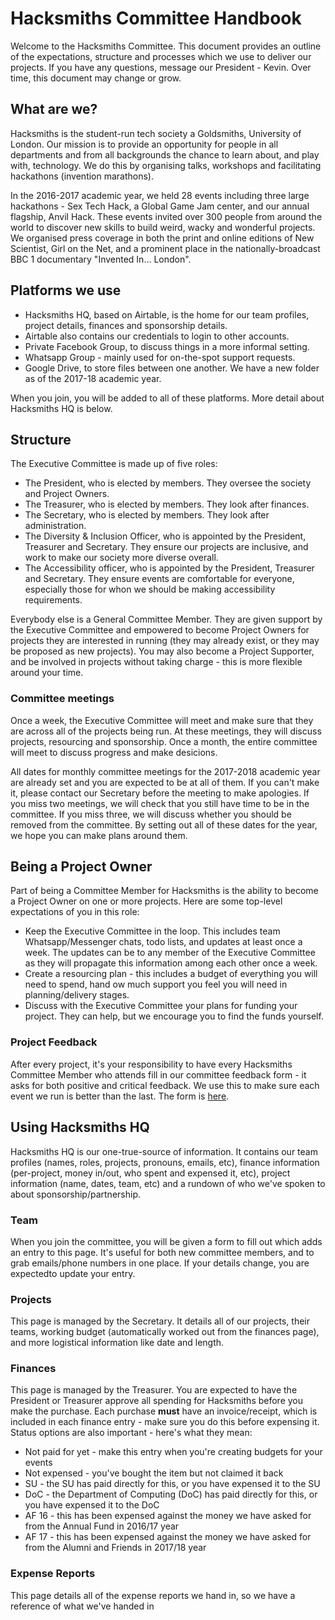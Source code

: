 # Hacksmiths Committee Handbook

Welcome to the Hacksmiths Committee. This document provides an outline of the expectations, structure and processes which we use to deliver our projects. If you have any questions, message our President - Kevin. Over time, this document may change or grow. 

## What are we?

Hacksmiths is the student-run tech society a Goldsmiths, University of London. Our mission is to provide an opportunity for people in all departments and from all backgrounds the chance to learn about, and play with, technology. We do this by organising talks, workshops and facilitating hackathons (invention marathons). 

In the 2016-2017 academic year, we held 28 events including three large hackathons - Sex Tech Hack, a Global Game Jam center, and our annual flagship, Anvil Hack. These events invited over 300 people from around the world to discover new skills to build weird, wacky and wonderful projects. We organised press coverage in both the print and online editions of New Scientist, Girl on the Net, and a prominent place in the nationally-broadcast BBC 1 documentary "Invented In… London". 

## Platforms we use

* Hacksmiths HQ, based on Airtable, is the home for our team profiles, project details, finances and sponsorship details.
* Airtable also contains our credentials to login to other accounts.
* Private Facebook Group, to discuss things in a more informal setting.
* Whatsapp Group - mainly used for on-the-spot support requests.
* Google Drive, to store files between one another. We have a new folder as of the 2017-18 academic year.

When you join, you will be added to all of these platforms. More detail about Hacksmiths HQ is below. 

## Structure

The Executive Committee is made up of five roles:

* The President, who is elected by members. They oversee the society and Project Owners.
* The Treasurer, who is elected by members. They look after finances.
* The Secretary, who is elected by members. They look after administration.
* The Diversity & Inclusion Officer, who is appointed by the President, Treasurer and Secretary. They ensure our projects are inclusive, and work to make our society more diverse overall.
* The Accessibility officer, who is appointed by the President, Treasurer and Secretary. They ensure events are comfortable for everyone, especially those for whon we should be making accessibility requirements. 

Everybody else is a General Committee Member. They are given support by the Executive Committee and empowered to become Project Owners for projects they are interested in running (they may already exist, or they may be proposed as new projects). You may also become a Project Supporter, and be involved in projects without taking charge - this is more flexible around your time. 

### Committee meetings

Once a week, the Executive Committee will meet and make sure that they are across all of the projects being run. At these meetings, they will discuss projects, resourcing and sponsorship. Once a month, the entire committee will meet to discuss progress and make desicions. 

All dates for monthly committee meetings for the 2017-2018 academic year are already set and you are expected to be at all of them. If you can't make it, please contact our Secretary before the meeting to make apologies. If you miss two meetings, we will check that you still have time to be in the committee. If you miss three, we will discuss whether you should be removed from the committee. By setting out all of these dates for the year, we hope you can make plans around them.

## Being a Project Owner

Part of being a Committee Member for Hacksmiths is the ability to become a Project Owner on one or more projects. Here are some top-level expectations of you in this role:

* Keep the Executive Committee in the loop. This includes team Whatsapp/Messenger chats, todo lists, and updates at least once a week. The updates can be to any member of the Executive Committee as they will propagate this information among each other once a week.
* Create a resourcing plan - this includes a budget of everything you will need to spend, hand ow much support you feel you will need in planning/delivery stages.
* Discuss with the Executive Committee your plans for funding your project. They can help, but we encourage you to find the funds yourself.

### Project Feedback

After every project, it's your responsibility to have every Hacksmiths Committee Member who attends fill in our committee feedback form - it asks for both positive and critical feedback. We use this to make sure each event we run is better than the last. The form is [here](https://goo.gl/forms/FLVHcfprbgpjcH7g1).

## Using Hacksmiths HQ

Hacksmiths HQ is our one-true-source of information. It contains our team profiles (names, roles, projects, pronouns, emails, etc), finance information (per-project, money in/out, who spent and expensed it, etc), project information (name, dates, team, etc) and a rundown of who we've spoken to about sponsorship/partnership. 

### Team

When you join the committee, you will be given a form to fill out which adds an entry to this page. It's useful for both new committee members, and to grab emails/phone numbers in one place. If your details change, you are expectedto update your entry.

### Projects

This page is managed by the Secretary. It details all of our projects, their teams, working budget (automatically worked out from the finances page), and more logistical information like date and length. 

### Finances

This page is managed by the Treasurer. You are expected to have the President or Treasurer approve all spending for Hacksmiths before you make the purchase. Each purchase **must** have an invoice/receipt, which is included in each finance entry - make sure you do this before expensing it. Status options are also important - here's what they mean:

* Not paid for yet - make this entry when you're creating budgets for your events
* Not expensed - you've bought the item but not claimed it back
* SU - the SU has paid directly for this, or you have expensed it to the SU
* DoC - the Department of Computing (DoC) has paid directly for this, or you have expensed it to the DoC
* AF 16 - this has been expensed against the money we have asked for from the Annual Fund in 2016/17 year
* AF 17 - this has been expensed against the money we have asked for from the Alumni and Friends in 2017/18 year

### Expense Reports

This page details all of the expense reports we hand in, so we have a reference of what we've handed in
